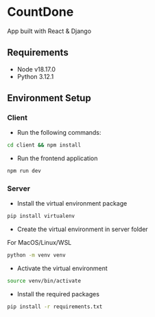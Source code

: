 # CountDone

App built with React & Django

## Requirements
- Node v18.17.0
- Python 3.12.1

## Environment Setup

### Client

- Run the following commands:
```bash
cd client && npm install
```
- Run the frontend application
```bash
npm run dev
```
### Server 

- Install the virtual environment package 

```bash
pip install virtualenv
```

- Create the virtual environment in server folder

For MacOS/Linux/WSL
```bash
python -m venv venv
```

- Activate the virtual environment
```bash
source venv/bin/activate
```

- Install the required packages
```bash
pip install -r requirements.txt
```


